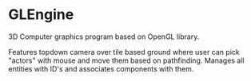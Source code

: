 # GLEngine
3D Computer graphics program based on OpenGL library.

Features topdown camera over tile based ground where user can pick "actors" with mouse and move them based on pathfinding.
Manages all entities with ID's and associates components with them. 
